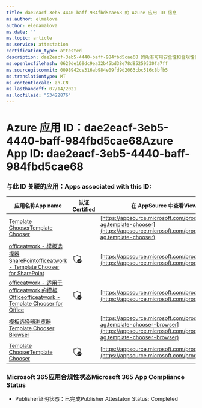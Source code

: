 ```yaml
---
title: dae2eacf-3eb5-4440-baff-984fbd5cae68 的 Azure 应用 ID 信息
ms.author: elmalova
author: elenamalova
ms.date: ''
ms.topic: article
ms.service: attestation
certification_type: attested
description: dae2eacf-3eb5-4440-baff-984fbd5cae68 的所有可用安全性和合规性信息。
ms.openlocfilehash: 0629de169dc9ea32b45bd38e78d85259530fa7ff
ms.sourcegitcommit: 0098942ce316ab984e09fd9d2063cbc516c8bfb5
ms.translationtype: MT
ms.contentlocale: zh-CN
ms.lasthandoff: 07/14/2021
ms.locfileid: "53422876"
---
```

# <a name="azure-app-id-dae2eacf-3eb5-4440-baff-984fbd5cae68"></a><span data-ttu-id="5bd3e-103">Azure 应用 ID：dae2eacf-3eb5-4440-baff-984fbd5cae68</span><span class="sxs-lookup"><span data-stu-id="5bd3e-103">Azure App ID: dae2eacf-3eb5-4440-baff-984fbd5cae68</span></span>


### <a name="apps-associated-with-this-id"></a><span data-ttu-id="5bd3e-104">与此 ID 关联的应用：</span><span class="sxs-lookup"><span data-stu-id="5bd3e-104">Apps associated with this ID:</span></span>
| <span data-ttu-id="5bd3e-105">**应用名称**</span><span class="sxs-lookup"><span data-stu-id="5bd3e-105">**App name**</span></span> | <span data-ttu-id="5bd3e-106">**认证**</span><span class="sxs-lookup"><span data-stu-id="5bd3e-106">**Certified**</span></span> | <span data-ttu-id="5bd3e-107">**在 AppSource 中查看**</span><span class="sxs-lookup"><span data-stu-id="5bd3e-107">**View in AppSource**</span></span> |
|-|-|-|
| [<span data-ttu-id="5bd3e-108">Template Chooser</span><span class="sxs-lookup"><span data-stu-id="5bd3e-108">Template Chooser</span></span>](https://docs.microsoft.com/en-us/microsoft-365-app-certification/forward/officeatwork-ag.template-chooser) |  | [https://appsource.microsoft.com/product/office/officeatwork-ag.template-chooser](https://appsource.microsoft.com/product/office/officeatwork-ag.template-chooser) |
| [<span data-ttu-id="5bd3e-109">officeatwork - 模板选择器SharePoint</span><span class="sxs-lookup"><span data-stu-id="5bd3e-109">officeatwork - Template Chooser for SharePoint</span></span>](https://docs.microsoft.com/en-us/microsoft-365-app-certification/forward/WA200001923) | <img alt="Certified application badge" src="../media/certified-badge.png" height="25" width="25" /> | [https://appsource.microsoft.com/product/office/WA200001923](https://appsource.microsoft.com/product/office/WA200001923) |
| [<span data-ttu-id="5bd3e-110">officeatwork - 适用于 officeatwork 的模板Office</span><span class="sxs-lookup"><span data-stu-id="5bd3e-110">officeatwork - Template Chooser for Office</span></span>](https://docs.microsoft.com/en-us/microsoft-365-app-certification/forward/WA104380050) | <img alt="Certified application badge" src="../media/certified-badge.png" height="25" width="25" /> | [https://appsource.microsoft.com/product/office/WA104380050](https://appsource.microsoft.com/product/office/WA104380050) |
| [<span data-ttu-id="5bd3e-111">模板选择器浏览器</span><span class="sxs-lookup"><span data-stu-id="5bd3e-111">Template Chooser Browser</span></span>](https://docs.microsoft.com/en-us/microsoft-365-app-certification/forward/officeatwork-ag.template-chooser-browser) |  | [https://appsource.microsoft.com/product/office/officeatwork-ag.template-chooser-browser](https://appsource.microsoft.com/product/office/officeatwork-ag.template-chooser-browser) |
| [<span data-ttu-id="5bd3e-112">Template Chooser</span><span class="sxs-lookup"><span data-stu-id="5bd3e-112">Template Chooser</span></span>](https://docs.microsoft.com/en-us/microsoft-365-app-certification/forward/WA200000110) | <img alt="Certified application badge" src="../media/certified-badge.png" height="25" width="25" /> | [https://appsource.microsoft.com/product/office/WA200000110](https://appsource.microsoft.com/product/office/WA200000110) |

### <a name="microsoft-365-app-compliance-status"></a><span data-ttu-id="5bd3e-113">Microsoft 365应用合规性状态</span><span class="sxs-lookup"><span data-stu-id="5bd3e-113">Microsoft 365 App Compliance Status</span></span>
- <span data-ttu-id="5bd3e-114">Publisher证明状态：已完成</span><span class="sxs-lookup"><span data-stu-id="5bd3e-114">Publisher Attestaton Status: Completed</span></span>
